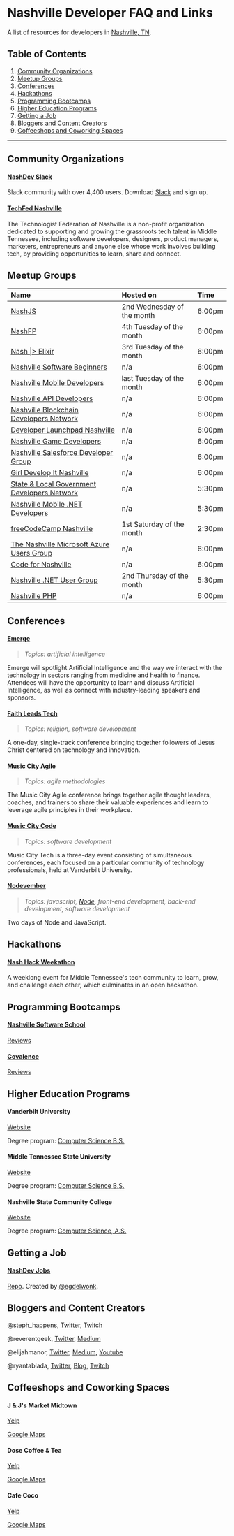 # Nashville Developer FAQ and Links
A list of resources for developers in [Nashville, TN](https://www.google.com/maps/place/Nashville,+TN).

## Table of Contents
1. [Community Organizations](#community-organizations)
1. [Meetup Groups](#meetup-groups)
1. [Conferences](#conferences)
1. [Hackathons](#hackathons)
1. [Programming Bootcamps](#programming-bootcamps)
1. [Higher Education Programs](#higher-education-programs)
1. [Getting a Job](#getting-a-job)
1. [Bloggers and Content Creators](#bloggers-and-content-creators)
1. [Coffeeshops and Coworking Spaces](#coffeeshops-and-coworking-spaces)

----

## Community Organizations

#### [NashDev Slack](https://nashdev.com)

Slack community with over 4,400 users. Download [Slack](https://slack.com/) and sign up. 

#### [TechFed Nashville](https://techfednashville.org/)

The Technologist Federation of Nashville is a non-profit organization dedicated to supporting and growing the grassroots tech talent in Middle Tennessee, including software developers, designers, product managers, marketers, entrepreneurs and anyone else whose work involves building tech, by providing opportunities to learn, share and connect.

## Meetup Groups

| Name   | Hosted on       |  Time |
|:----------|:-------------|:------|
| [NashJS](https://www.meetup.com/nashjs/) |  2nd Wednesday of the month | 6:00pm |
| [NashFP](http://nashfp.org/) |  4th Tuesday of the month   |   6:00pm |
| [Nash \|> Elixir](https://www.meetup.com/nash-elixir/) | 3rd Tuesday of the month |    6:00pm |
| [Nashville Software Beginners](https://www.meetup.com/nashville-software-beginners/) | n/a | 6:00pm |
| [Nashville Mobile Developers](https://www.meetup.com/NashvilleMDUG/) | last Tuesday of the month | 6:00pm |
| [Nashville API Developers](https://www.meetup.com/NashAPI/) | n/a | 6:00pm |
| [Nashville Blockchain Developers Network](https://www.meetup.com/Nashville-Blockchain-Developers-Network/) | n/a | 6:00pm |
| [Developer Launchpad Nashville](https://www.meetup.com/Developer-Launchpad-Nashville/) | n/a | 6:00pm |
| [Nashville Game Developers](https://www.meetup.com/NashGameDev/) | n/a | 6:00pm |
| [Nashville Salesforce Developer Group](https://www.meetup.com/Nashville-Salesforce-Developer-User-Group/) | n/a | 6:00pm |
| [Girl Develop It Nashville](https://www.meetup.com/Girl-Develop-It-Nashville/) | n/a | 6:00pm |
| [State & Local Government Developers Network](https://www.meetup.com/SLGDN_Nashville/) | n/a | 5:30pm |
| [Nashville Mobile .NET Developers](https://www.meetup.com/NashvilleMobileDotNet/) | n/a | 5:30pm |
| [freeCodeCamp Nashville](https://www.meetup.com/freeCodeCamp-Nashville/) | 1st Saturday of the month | 2:30pm |
| [The Nashville Microsoft Azure Users Group](https://www.meetup.com/The-Nashville-Microsoft-Azure-Users-Group/) | n/a | 6:00pm |
| [Code for Nashville](https://www.meetup.com/code-for-nashville/) | n/a | 6:00pm |
| [Nashville .NET User Group](https://www.meetup.com/Nashville-NET-User-Group/) | 2nd Thursday of the month | 5:30pm |
| [Nashville PHP](https://www.meetup.com/nashvillephp/) | n/a | 6:00pm |

## Conferences

#### [Emerge](https://anchorlink.vanderbilt.edu/event/2303901)

> *Topics: artificial intelligence*

Emerge will spotlight Artificial Intelligence and the way we interact with the technology in sectors ranging from medicine and health to finance. Attendees will have the opportunity to learn and discuss Artificial Intelligence, as well as connect with industry-leading speakers and sponsors.

#### [Faith Leads Tech](http://faithleads.tech/)

> *Topics: religion, software development*

A one-day, single-track conference bringing together followers of Jesus Christ centered on technology and innovation.

#### [Music City Agile](http://www.musiccitytech.com/conferences/music-city-agile/)

> *Topics: agile methodologies*

The Music City Agile conference brings together agile thought leaders, coaches, and trainers to share their valuable experiences and learn to leverage agile principles in their workplace.

#### [Music City Code](http://www.musiccitycode.com/)

> *Topics: software development*

Music City Tech is a three-day event consisting of simultaneous conferences, each focused on a particular community of technology professionals, held at Vanderbilt University.

#### [Nodevember](http://nodevember.org/)

> *Topics: javascript, [Node](https://nodejs.org/en/), front-end development, back-end development, software development*

Two days of Node and JavaScript.

## Hackathons

#### [Nash Hack Weekathon](https://nashhackweekathon.org)

A weeklong event for Middle Tennessee's tech community to learn, grow, and challenge each other, which culminates in an open hackathon.

## Programming Bootcamps

#### [Nashville Software School](http://nashvillesoftwareschool.com/)

[Reviews](https://www.coursereport.com/schools/nashville-software-school)

#### [Covalence](http://nashvillesoftwareschool.com/)

[Reviews](https://www.coursereport.com/schools/covalence)

## Higher Education Programs

#### Vanderbilt University

[Website](https://www.vanderbilt.edu/)

Degree program: [Computer Science B.S.](https://engineering.vanderbilt.edu/eecs/Undergraduate/index.php)

#### Middle Tennessee State University

[Website](https://www.mtsu.edu/)

Degree program: [Computer Science B.S.](https://www.mtsu.edu/programs/computer-science/)


#### Nashville State Community College

[Website](https://www.nscc.edu)

Degree program: [Computer Science, A.S.](https://www.nscc.edu/academics/degrees-certificates/computer-science-a-s)

## Getting a Job

<!-- Recruiting agencies, Nashville-specific job resources -->

#### [NashDev Jobs](https://jobs.nashdev.com/)

[Repo](https://github.com/nashdev/jobs). Created by [@egdelwonk](https://github.com/egdelwonk).

## Bloggers and Content Creators

@steph_happens, [Twitter](https://twitter.com/steph_happens), [Twitch](https://www.twitch.tv/steph_happens)

@reverentgeek, [Twitter](https://twitter.com/reverentgeek), [Medium](https://medium.com/@reverentgeek)

@elijahmanor, [Twitter](https://twitter.com/elijahmanor), [Medium](https://medium.com/@elijahmanor), [Youtube](https://www.youtube.com/manorisms)

@ryantablada, [Twitter](https://twitter.com/RyanTablada), [Blog](http://ryantablada.com/), [Twitch](https://www.twitch.tv/onelastword)

## Coffeeshops and Coworking Spaces

#### J & J's Market Midtown 

[Yelp](https://www.yelp.com/biz/j-and-js-market-and-cafe-nashville-2)

[Google Maps](https://goo.gl/maps/wkeU7KS3c7Q2)

#### Dose Coffee & Tea

[Yelp](https://www.yelp.com/biz/dose-coffee-and-tea-nashville)

[Google Maps](https://goo.gl/maps/YPFEs23riuE2)

#### Cafe Coco

[Yelp](https://www.yelp.com/biz/cafe-coco-nashville)

[Google Maps](https://goo.gl/maps/Z3kUru5ZwJU2)
